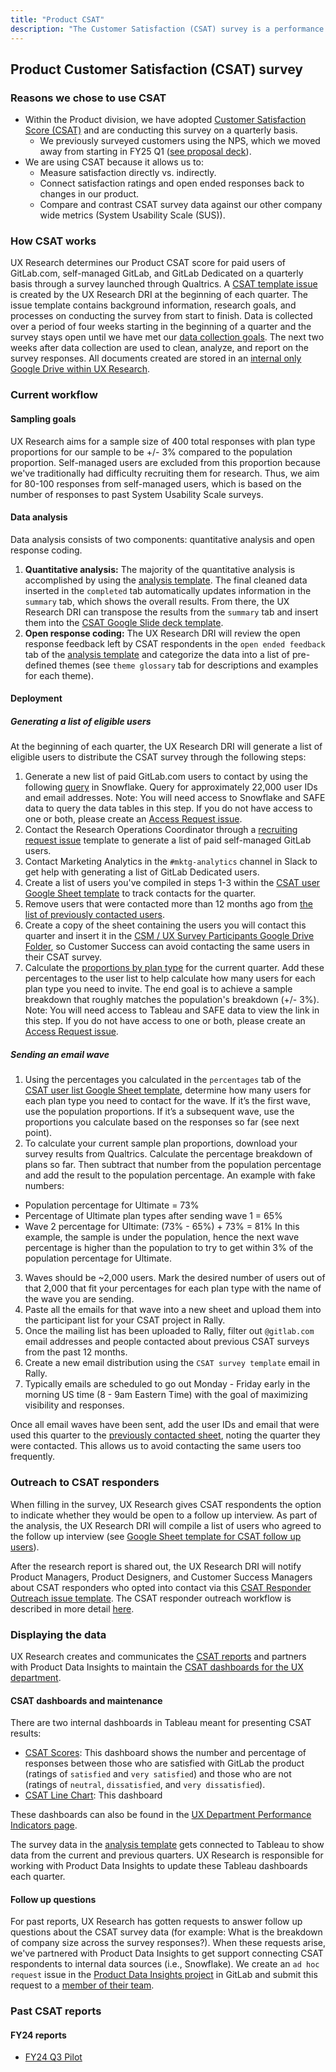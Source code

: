 ```yaml
---
title: "Product CSAT"
description: "The Customer Satisfaction (CSAT) survey is a performance indicator we use within the Product division to measure the customer satisfaction of our product."
---
```


## Product Customer Satisfaction (CSAT) survey 

### Reasons we chose to use CSAT

* Within the Product division, we have adopted [Customer Satisfaction Score (CSAT)](https://www.qualtrics.com/uk/experience-management/customer/what-is-csat/) and are conducting this survey on a quarterly basis.
  * We previously surveyed customers using the NPS, which we moved away from starting in FY25 Q1 ([see proposal deck](https://docs.google.com/presentation/d/18FYO0UoUQi__7hPnD0uhVmeJrN16n23OISQnom0eRE8/edit?usp=sharing)).
* We are using CSAT because it allows us to:
  * Measure satisfaction directly vs. indirectly.
  * Connect satisfaction ratings and open ended responses back to changes in our product.
  * Compare and contrast CSAT survey data against our other company wide metrics (System Usability Scale (SUS)).

### How CSAT works

UX Research determines our Product CSAT score for paid users of GitLab.com, self-managed GitLab, and GitLab Dedicated on a quarterly basis through a survey launched through Qualtrics. A [CSAT template issue](https://gitlab.com/gitlab-org/ux-research/-/blob/master/.gitlab/issue_templates/CSAT%20Survey.md) is created by the UX Research DRI at the beginning of each quarter. The issue template contains background information, research goals, and processes on conducting the survey from start to finish. Data is collected over a period of four weeks starting in the beginning of a quarter and the survey stays open until we have met our [data collection goals](/handbook/product/ux/performance-indicators/csat/sample-goals). The next two weeks after data collection are used to clean, analyze, and report on the survey responses. All documents created are stored in an [internal only Google Drive within UX Research](https://drive.google.com/drive/u/0/folders/1ia-SJujFRWgOpnBGUdLE6gAWE8ldf0DM).

### Current workflow 

#### Sampling goals

UX Research aims for a sample size of 400 total responses with plan type proportions for our sample to be +/- 3% compared to the population proportion. Self-managed users are excluded from this proportion because we've traditionally had difficulty recruiting them for research. Thus, we aim for 80-100 responses from self-managed users, which is based on the number of responses to past System Usability Scale surveys.

#### Data analysis

Data analysis consists of two components: quantitative analysis and open response coding.

1. **Quantitative analysis:** The majority of the quantitative analysis is accomplished by using the [analysis template](https://docs.google.com/spreadsheets/d/1Klb9RO83F7EiB6TojIxvr-qEqyXjr36P7LJ-S4b0924/edit?usp=sharing). The final cleaned data inserted in the `completed` tab automatically updates information in the `summary` tab, which shows the overall results. From there, the UX Research DRI can transpose the results from the `summary` tab and insert them into the [CSAT Google Slide deck template](https://docs.google.com/presentation/d/1HZybf-BPssjsI0ppen5ehdGSJ5vOqr1Socjg2g0jErs/edit?usp=sharing).
2. **Open response coding:** The UX Research DRI will review the open response feedback left by CSAT respondents in the `open ended feedback` tab of the [analysis template](https://docs.google.com/spreadsheets/d/1Klb9RO83F7EiB6TojIxvr-qEqyXjr36P7LJ-S4b0924/edit?usp=sharing) and categorize the data into a list of pre-defined themes (see `theme glossary` tab for descriptions and examples for each theme).

#### Deployment

##### Generating a list of eligible users

At the beginning of each quarter, the UX Research DRI will generate a list of eligible users to distribute the CSAT survey through the following steps:

1. Generate a new list of paid GitLab.com users to contact by using the following [query](https://docs.google.com/document/d/1XSABfApXJY_VHm7Q9j4V64xsMNkSorb5SWcLn-b4Tfk/edit?usp=sharing) in Snowflake. Query for approximately 22,000 user IDs and email addresses. Note: You will need access to Snowflake and SAFE data to query the data tables in this step. If you do not have access to one or both, please create an [Access Request issue](https://handbook.gitlab.com/handbook/business-technology/end-user-services/onboarding-access-requests/access-requests/#individual-or-bulk-access-request).
2. Contact the Research Operations Coordinator through a [recruiting request issue](https://gitlab.com/gitlab-org/ux-research/-/blob/master/.gitlab/issue_templates/Recruiting%20request.md?ref_type=heads) template to generate a list of paid self-managed GitLab users.
3. Contact Marketing Analytics in the `#mktg-analytics` channel in Slack to get help with generating a list of GitLab Dedicated users.
4. Create a list of users you've compiled in steps 1-3 within the [CSAT user Google Sheet template](https://docs.google.com/spreadsheets/d/1y9cedI2uoHNaoZ1IgXkH7CB0fecvlg-RGsJp_mihpEI/edit#gid=0) to track contacts for the quarter.
5. Remove users that were contacted more than 12 months ago from [the list of previously contacted users](https://docs.google.com/spreadsheets/d/1Q9xOh5L9QJGdW9tq89rcADvo5jozRxdo7KiO2z0HLAU/edit#gid=0).
6. Create a copy of the sheet containing the users you will contact this quarter and insert it in the [CSM / UX Survey Participants Google Drive Folder](https://drive.google.com/drive/folders/1ecM1ptkaNfNA0Im9wHulcl64QrCBOybQ), so Customer Success can avoid contacting the same users in their CSAT survey.
7. Calculate the [proportions by plan type](https://10az.online.tableau.com/#/site/gitlab/views/DraftTDLicensedUsersbyProductRatePlanName/TDLicensedUsersbyProductRatePlanName?:iid=1) for the current quarter. Add these percentages to the user list to help calculate how many users for each plan type you need to invite. The end goal is to achieve a sample breakdown that roughly matches the population's breakdown (+/- 3%). Note: You will need access to Tableau and SAFE data to view the link in this step. If you do not have access to one or both, please create an [Access Request issue](https://handbook.gitlab.com/handbook/business-technology/end-user-services/onboarding-access-requests/access-requests/#individual-or-bulk-access-request).

##### Sending an email wave

1. Using the percentages you calculated in the `percentages` tab of the [CSAT user list Google Sheet template](https://docs.google.com/spreadsheets/d/1y9cedI2uoHNaoZ1IgXkH7CB0fecvlg-RGsJp_mihpEI/edit#gid=776912528), determine how many users for each plan type you need to contact for the wave. If it’s the first wave, use the population proportions. If it’s a subsequent wave, use the proportions you calculate based on the responses so far (see next point).
2. To calculate your current sample plan proportions, download your survey results from Qualtrics. Calculate the percentage breakdown of plans so far. Then subtract that number from the population percentage and add the result to the population percentage. 
An example with fake numbers: 
- Population percentage for Ultimate = 73%
- Percentage of Ultimate plan types after sending wave 1 = 65%
- Wave 2 percentage for Ultimate: (73% - 65%) + 73% = 81%
In this example, the sample is under the population, hence the next wave percentage is higher than the population to try to get within 3% of the population percentage for Ultimate. 
3. Waves should be ~2,000 users. Mark the desired number of users out of that 2,000 that fit your percentages for each plan type with the name of the wave you are sending.
4. Paste all the emails for that wave into a new sheet and upload them into the participant list for your CSAT project in Rally.
5. Once the mailing list has been uploaded to Rally, filter out `@gitlab.com` email addresses and people contacted about previous CSAT surveys from the past 12 months.
6. Create a new email distribution using the `CSAT survey template` email in Rally.
7. Typically emails are scheduled to go out Monday - Friday early in the morning US time (8 - 9am Eastern Time) with the goal of maximizing visibility and responses. 

Once all email waves have been sent, add the user IDs and email that were used this quarter to the [previously contacted sheet](https://docs.google.com/spreadsheets/d/1Q9xOh5L9QJGdW9tq89rcADvo5jozRxdo7KiO2z0HLAU/edit#gid=0), noting the quarter they were contacted. This allows us to avoid contacting the same users too frequently. 

### Outreach to CSAT responders

When filling in the survey, UX Research gives CSAT respondents the option to indicate whether they would be open to a follow up interview. As part of the analysis, the UX Research DRI will compile a list of users who agreed to the follow up interview (see [Google Sheet template for CSAT follow up users](https://docs.google.com/spreadsheets/d/1425a6pwfjTKjTpiNKPGYzvwzEHUgm5L3JorFv8cE2wk/edit?usp=sharing)). 

After the research report is shared out, the UX Research DRI will notify Product Managers, Product Designers, and Customer Success Managers about CSAT responders who opted into contact via this [CSAT Responder Outreach issue template](https://gitlab.com/gitlab-org/ux-research/-/blob/master/.gitlab/issue_templates/CSAT%20Responder%20Outreach.md). The CSAT responder outreach workflow is described in more detail [here](/handbook/product/product-processes/#csat-responder-outreach).

### Displaying the data

UX Research creates and communicates the [CSAT reports](/handbook/product/ux/performance-indicators/csat/#past-csat-reports) and partners with Product Data Insights to maintain the [CSAT dashboards for the UX department](/handbook/product/ux/performance-indicators/#regular-performance-indicators). 

#### CSAT dashboards and maintenance
There are two internal dashboards in Tableau meant for presenting CSAT results:

- [CSAT Scores](https://10az.online.tableau.com/#/site/gitlab/views/DRAFT-UXKPIs/WIPDRAFTCSATScores?:iid=7): This dashboard shows the number and percentage of responses between those who are satisfied with GitLab the product (ratings of `satisfied` and `very satisfied`) and those who are not (ratings of `neutral`, `dissatisfied`, and `very dissatisfied`).
- [CSAT Line Chart](https://10az.online.tableau.com/#/site/gitlab/views/DRAFT-UXKPIs/WIPDRAFTCSATLineChart?:iid=7): This dashboard

These dashboards can also be found in the [UX Department Performance Indicators page](https://handbook.gitlab.com/handbook/product/ux/performance-indicators/#regular-performance-indicators).

The survey data in the [analysis template](https://docs.google.com/spreadsheets/d/1Klb9RO83F7EiB6TojIxvr-qEqyXjr36P7LJ-S4b0924/edit?usp=sharing) gets connected to Tableau to show data from the current and previous quarters. UX Research is responsible for working with Product Data Insights to update these Tableau dashboards each quarter.

#### Follow up questions

For past reports, UX Research has gotten requests to answer follow up questions about the CSAT survey data (for example: What is the breakdown of company size across the survey responses?). When these requests arise, we've partnered with Product Data Insights to get support connecting CSAT respondents to internal data sources (i.e., Snowflake). We create an `ad hoc request` issue in the [Product Data Insights project](https://gitlab.com/gitlab-data/product-analytics) in GitLab and submit this request to a [member of their team](https://handbook.gitlab.com/handbook/product/product-analysis/#team-members). 

### Past CSAT reports

#### FY24 reports

- [FY24 Q3 Pilot](https://docs.google.com/presentation/d/1Y31vrGL9DUY_3K5OYXwtpDqVY3l_9I9M3X1v2jsYCRk/edit?usp=sharing)
